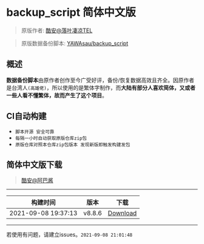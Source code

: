 # backup_script 简体中文版

> 原版作者: [酷安@落叶凄凉TEL](http://www.coolapk.com/u/2277637)

> 原版数据备份脚本: [YAWAsau/backup_script](https://github.com/YAWAsau/backup_script)

## 概述
  **数据备份脚本**由原作者创作至今广受好评，备份/恢复数据高效且齐全。因原作者是台湾人`(高雄佬)`，所以使用的是繁体字制作，而**大陆有部分人喜欢简体，又或者一些人看不懂繁体，故而产生了这个项目**。

## CI自动构建
- `脚本开源 安全可靠`
- `每隔一小时自动获取原版仓库zip包`
- `原版仓库对照本仓库zip包版本 发现新版即触发构建发包`

## 简体中文版下载

> [酷安@阿巴酱](http://www.coolapk.com/u/1132618)

 ---- 
|构建时间|版本|下载|
| :----: | :----: | :----: |
| 2021-09-08 19:37:13 | v8.8.6 | [Download](https://github.com/Petit-Abba/backup_script_zh-CN/releases/download/zh-CN/v8.8.6.zip) |
 ---- 
若使用有问题，请建立issues。`2021-09-08 21:01:48`

